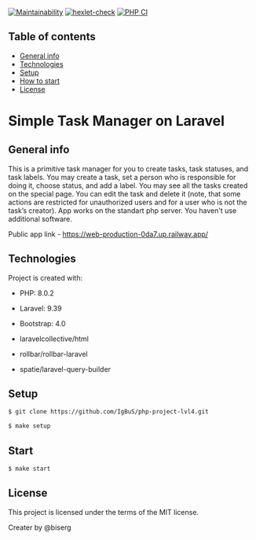 [![Maintainability](https://api.codeclimate.com/v1/badges/1aaf2533df9923f6aa6c/maintainability)](https://codeclimate.com/github/IgBuS/php-project-lvl4/maintainability)
[![hexlet-check](https://github.com/IgBuS/php-project-lvl4/actions/workflows/hexlet-check.yml/badge.svg)](https://github.com/IgBuS/php-project-lvl4/actions/workflows/hexlet-check.yml)
[![PHP CI](https://github.com/IgBuS/php-project-lvl4/actions/workflows/CI.yml/badge.svg)](https://github.com/IgBuS/php-project-lvl4/actions/workflows/CI.yml)

## Table of contents
* [General info](#general-info)
* [Technologies](#technologies)
* [Setup](#setup)
* [How to start](#start)
* [License](#license)

# Simple Task Manager on Laravel

## General info
This is a primitive task manager for you to create tasks, task statuses, and task labels. You may create a task, set a person who is responsible for doing it, choose status, and add a label. You may see all the tasks created on the special page. You can edit the task and delete it (note, that some actions are restricted for unauthorized users and for a user who is not the task’s creator). App works on the standart php server. You haven't use additional software.

Public app link - https://web-production-0da7.up.railway.app/

## Technologies
Project is created with:
* PHP: 8.0.2
* Laravel: 9.39
* Bootstrap: 4.0

* laravelcollective/html
* rollbar/rollbar-laravel
* spatie/laravel-query-builder

## Setup

```sh
$ git clone https://github.com/IgBuS/php-project-lvl4.git

$ make setup
```

## Start

```sh
$ make start
```

## License

This project is licensed under the terms of the MIT license.


Creater by @biserg
